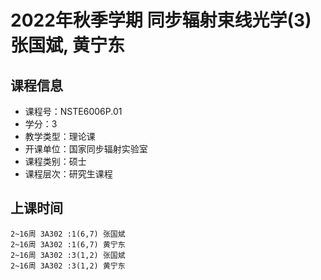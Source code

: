 # 2022年秋季学期 同步辐射束线光学(3) 张国斌, 黄宁东






## 课程信息

- 课程号：NSTE6006P.01
- 学分：3
- 教学类型：理论课
- 开课单位：国家同步辐射实验室
- 课程类别：硕士
- 课程层次：研究生课程

## 上课时间

```
2~16周 3A302 :1(6,7) 张国斌
2~16周 3A302 :1(6,7) 黄宁东
2~16周 3A302 :3(1,2) 张国斌
2~16周 3A302 :3(1,2) 黄宁东
```

